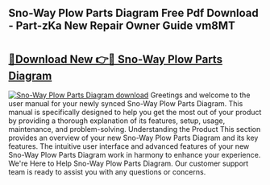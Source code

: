 ## Sno-Way Plow Parts Diagram Free Pdf Download - Part-zKa New Repair Owner Guide vm8MT

# <h2><a href="http://dfuqbw.blite.top/?on=Sno-Way+Plow+Parts+Diagram">🔗Download New 👉🔴 Sno-Way Plow Parts Diagram</a></h2>

[![Sno-Way Plow Parts Diagram download](https://i.imgur.com/lujVjoI.png)](http://dfuqbw.blite.top/?on=Sno-Way+Plow+Parts+Diagram)
Greetings and welcome to the user manual for your newly synced Sno-Way Plow Parts Diagram. This manual is specifically designed to help you get the most out of your product by providing a thorough explanation of its features, setup, usage, maintenance, and problem-solving. Understanding the Product This section provides an overview of your new Sno-Way Plow Parts Diagram and its key features. The intuitive user interface and advanced features of your new Sno-Way Plow Parts Diagram work in harmony to enhance your experience. We're Here to Help Sno-Way Plow Parts Diagram. Our customer support team is ready to assist you with any questions or concerns.
